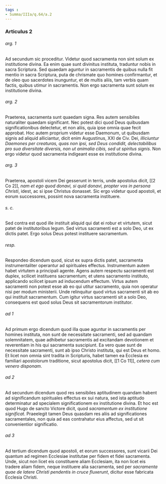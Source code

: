 ```yaml
---
tags : 
- Summa/IIIa/q.64/a.2
---
```


### Articulus 2

###### arg. 1
Ad secundum sic proceditur. Videtur quod sacramenta non sint solum ex institutione divina. Ea enim quae sunt divinitus instituta, traduntur nobis in sacra Scriptura. Sed quaedam aguntur in sacramentis de quibus nulla fit mentio in sacra Scriptura, puta de chrismate quo homines confirmantur, et de oleo quo sacerdotes inunguntur, et de multis aliis, tam verbis quam factis, quibus utimur in sacramentis. Non ergo sacramenta sunt solum ex institutione divina.

###### arg. 2
Praeterea, sacramenta sunt quaedam signa. Res autem sensibiles naturaliter quaedam significant. Nec potest dici quod Deus quibusdam significationibus delectetur, et non aliis, quia ipse omnia quae fecit approbat. Hoc autem proprium videtur esse Daemonum, ut quibusdam signis ad aliquid alliciantur, dicit enim Augustinus, XXI de Civ. Dei, *illiciuntur Daemones per creaturas, quas non ipsi, sed Deus condidit, delectabilibus pro sua diversitate diversis, non ut animalia cibis, sed ut spiritus signis*. Non ergo videtur quod sacramenta indigeant esse ex institutione divina.

###### arg. 3
Praeterea, apostoli vicem Dei gesserunt in terris, unde apostolus dicit, [[2 Co 2]], *nam et ego quod donavi, si quid donavi, propter vos in persona Christi*, idest, ac si ipse Christus donasset. Sic ergo videtur quod apostoli, et eorum successores, possint nova sacramenta instituere.

###### s. c.
Sed contra est quod ille instituit aliquid qui dat ei robur et virtutem, sicut patet de institutoribus legum. Sed virtus sacramenti est a solo Deo, ut ex dictis patet. Ergo solus Deus potest instituere sacramentum.

###### resp.
Respondeo dicendum quod, sicut ex supra dictis patet, sacramenta instrumentaliter operantur ad spirituales effectus. Instrumentum autem habet virtutem a principali agente. Agens autem respectu sacramenti est duplex, scilicet instituens sacramentum; et utens sacramento instituto, applicando scilicet ipsum ad inducendum effectum. Virtus autem sacramenti non potest esse ab eo qui utitur sacramento, quia non operatur nisi per modum ministerii. Unde relinquitur quod virtus sacramenti sit ab eo qui instituit sacramentum. Cum igitur virtus sacramenti sit a solo Deo, consequens est quod solus Deus sit sacramentorum institutor.

###### ad 1
Ad primum ergo dicendum quod illa quae aguntur in sacramentis per homines instituta, non sunt de necessitate sacramenti, sed ad quandam solemnitatem, quae adhibetur sacramentis ad excitandam devotionem et reverentiam in his qui sacramenta suscipiunt. Ea vero quae sunt de necessitate sacramenti, sunt ab ipso Christo instituta, qui est Deus et homo. Et licet non omnia sint tradita in Scripturis, habet tamen ea Ecclesia ex familiari apostolorum traditione, sicut apostolus dicit, [[1 Co 11]], *cetera cum venero disponam*.

###### ad 2
Ad secundum dicendum quod res sensibiles aptitudinem quandam habent ad significandum spirituales effectus ex sui natura, sed ista aptitudo determinatur ad specialem significationem ex institutione divina. Et hoc est quod Hugo de sancto Victore dicit, quod *sacramentum ex institutione significat*. Praeelegit tamen Deus quasdam res aliis ad significationes sacramentales, non quia ad eas contrahatur eius affectus, sed ut sit convenientior significatio.

###### ad 3
Ad tertium dicendum quod apostoli, et eorum successores, sunt vicarii Dei quantum ad regimen Ecclesiae institutae per fidem et fidei sacramenta. Unde, sicut non licet eis constituere aliam Ecclesiam, ita non licet eis tradere aliam fidem, neque instituere alia sacramenta, sed per *sacramenta quae de latere Christi pendentis in cruce fluxerunt*, dicitur esse fabricata Ecclesia Christi.

